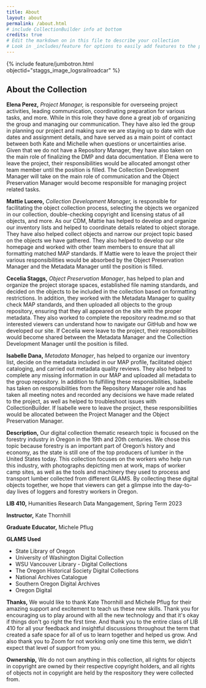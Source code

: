 ```yaml
---
title: About
layout: about
permalink: /about.html
# include CollectionBuilder info at bottom
credits: true
# Edit the markdown on in this file to describe your collection
# Look in _includes/feature for options to easily add features to the page
---
```


{% include feature/jumbotron.html objectid="staggs_image_logsrailroadcar" %}


## About the Collection

**Elena Perez,** *Project Manager,* is responsible for overseeing project activities, leading communication, coordinating preparation for various tasks, and more. While in this role they have done a great job of organizing the group and managing our communication. They have also led the group in planning our project and making sure we are staying up to date with due dates and assignment details, and have served as a main point of contact between both Kate and Michelle when questions or uncertainties arise. Given that we do not have a Repository Manager, they have also taken on the main role of finalizing the DMP and data documentation. If Elena were to leave the project, their responsibilities would be allocated amongst other team member until the position is filled. The Collection Development Manager will take on the main role of communication and the Object Preservation Manager would become responsible for managing project related tasks.

**Mattie Lucero,** *Collection Development Manager,* is responsible for facilitating the object collection process, selecting the objects we organized in our collection, double-checking copyright and licensing status of all objects, and more. As our CDM, Mattie has helped to develop and organize our inventory lists and helped to coordinate details related to object storage. They have also helped collect objects and narrow our project topic based on the objects we have gathered. They also helped to develop our site homepage and worked with other team members to ensure that all formatting matched MAP standards. If Mattie were to leave the project their various responsibilities would be absorbed by the Object Preservation Manager and the Metadata Manager until the position is filled.

**Cecelia Staggs,** *Object Preservation Manager*, has helped to plan and organize the project storage spaces, established file naming standards, and decided on the objects to be included in the collection based on formatting restrictions. In addition, they worked with the Metadata Manager to quality check MAP standards, and then uploaded all objects to the group repository, ensuring that they all appeared on the site with the proper metadata. They also worked to complete the repository readme.md so that interested viewers can understand how to navigate our GitHub and how we developed our site. If Cecelia were leave to the project, their responsibilities would become shared between the Metadata Manager and the Collection Development Manager until the position is filled.

**Isabelle Dana,** *Metadata Manager*, has helped to organize our inventory list, decide on the metadata included in our MAP profile, facilitated object cataloging, and carried out metadata quality reviews. They also helped to complete any missing information in our MAP and uploaded all metadata to the group repository. In addition to fulfilling these responsibilities, Isabelle has taken on responsibilities from the Repository Manager role and has taken all meeting notes and recorded any decisions we have made related to the project, as well as helped to troubleshoot issues with CollectionBuilder. If Isabelle were to leave the project, these responsibilities would be allocated between the Project Manager and the Object Preservation Manager.

**Description,** Our digital collection thematic research topic is focused on the forestry industry in Oregon in the 19th and 20th centuries. We chose this topic because forestry is an important part of Oregon’s history and economy, as the state is still one of the top producers of lumber in the United States today. This collection focuses on the workers who help run this industry, with photographs depicting men at work, maps of worker camp sites, as well as the tools and machinery they used to process and transport lumber collected from different GLAMS. By collecting these digital objects together, we hope that viewers can get a glimpse into the day-to-day lives of loggers and forestry workers in Oregon.

**LIB 410,** Humanities Research Data Mangagement, Spring Term 2023

**Instructor,** Kate Thornhill

**Graduate Educator,** Michele Pflug

**GLAMS Used**
- State Library of Oregon
- University of Washington Digital Collection
- WSU Vancouver Library - Digital Collections
- The Oregon Historical Society Digital Collections
- National Archives Catalogue
- Southern Oregon Digital Archives
- Oregon Digital

**Thanks,** We would like to thank Kate Thornhill and Michele Pflug for their amazing support and excitement to teach us these new skills. Thank you for encouraging us to play around with all the new technology and that it's okay if things don't go right the first time. And thank you to the entire class of LIB 410 for all your feedback and insightful discussions throughout the term that created a safe space for all of us to learn together and helped us grow. And also thank you to Zoom for not working only one time this term, we didn't expect that level of support from you.

**Ownership,** We do not own anything in this collection, all rights for objects in copyright are owned by their respective copyright holders, and all rights of objects not in copyright are held by the respository they were collected from.







